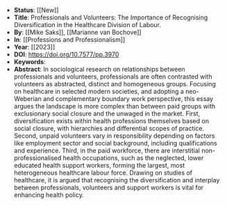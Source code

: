- **Status**: [[New]]
- **Title**: Professionals and Volunteers: The Importance of Recognising Diversification in the Healthcare Division of Labour.
- **By**: [[Mike Saks]], [[Marianne van Bochove]]
- **In**: [[Professions and Professionalism]]
- **Year**: [[2023]]
- **DOI**: https://doi.org/10.7577/pp.3970
- **Keywords**:
- **Abstract**:
  In sociological research on relationships between professionals and volunteers, professionals are often contrasted with volunteers as abstracted, distinct and homogeneous groups. Focusing on healthcare in selected modern societies, and adopting a neo-Weberian and complementary boundary work perspective, this essay argues the landscape is more complex than between paid groups with exclusionary social closure and the unwaged in the market. First, diversification exists within health professions themselves based on social closure, with hierarchies and differential scopes of practice. Second, unpaid volunteers vary in responsibility depending on factors like employment sector and social background, including qualifications and experience. Third, in the paid workforce, there are interstitial non-professionalised health occupations, such as the neglected, lower educated health support workers, forming the largest, most heterogeneous healthcare labour force. Drawing on studies of healthcare, it is argued that recognising the diversification and interplay between professionals, volunteers and support workers is vital for enhancing health policy.